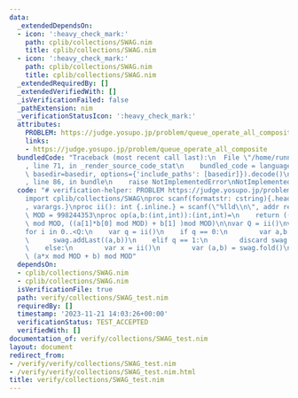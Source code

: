 ```yaml
---
data:
  _extendedDependsOn:
  - icon: ':heavy_check_mark:'
    path: cplib/collections/SWAG.nim
    title: cplib/collections/SWAG.nim
  - icon: ':heavy_check_mark:'
    path: cplib/collections/SWAG.nim
    title: cplib/collections/SWAG.nim
  _extendedRequiredBy: []
  _extendedVerifiedWith: []
  _isVerificationFailed: false
  _pathExtension: nim
  _verificationStatusIcon: ':heavy_check_mark:'
  attributes:
    PROBLEM: https://judge.yosupo.jp/problem/queue_operate_all_composite
    links:
    - https://judge.yosupo.jp/problem/queue_operate_all_composite
  bundledCode: "Traceback (most recent call last):\n  File \"/home/runner/.local/lib/python3.10/site-packages/onlinejudge_verify/documentation/build.py\"\
    , line 71, in _render_source_code_stat\n    bundled_code = language.bundle(stat.path,\
    \ basedir=basedir, options={'include_paths': [basedir]}).decode()\n  File \"/home/runner/.local/lib/python3.10/site-packages/onlinejudge_verify/languages/nim.py\"\
    , line 86, in bundle\n    raise NotImplementedError\nNotImplementedError\n"
  code: "# verification-helper: PROBLEM https://judge.yosupo.jp/problem/queue_operate_all_composite\n\
    import cplib/collections/SWAG\nproc scanf(formatstr: cstring){.header: \"<stdio.h>\"\
    , varargs.}\nproc ii(): int {.inline.} = scanf(\"%lld\\n\", addr result)\nconst\
    \ MOD = 998244353\nproc op(a,b:(int,int)):(int,int)=\n    return ((a[0]*b[0])\
    \ mod MOD, ((a[1]*b[0] mod MOD) + b[1] )mod MOD)\n\nvar Q = ii()\nvar swag = initSWAG(op,(1,0))\n\
    for i in 0..<Q:\n    var q = ii()\n    if q == 0:\n        var a,b = ii()\n  \
    \      swag.addLast((a,b))\n    elif q == 1:\n        discard swag.popFirst()\n\
    \    else:\n        var x = ii()\n        var (a,b) = swag.fold()\n        echo\
    \ (a*x mod MOD + b) mod MOD"
  dependsOn:
  - cplib/collections/SWAG.nim
  - cplib/collections/SWAG.nim
  isVerificationFile: true
  path: verify/collections/SWAG_test.nim
  requiredBy: []
  timestamp: '2023-11-21 14:03:26+00:00'
  verificationStatus: TEST_ACCEPTED
  verifiedWith: []
documentation_of: verify/collections/SWAG_test.nim
layout: document
redirect_from:
- /verify/verify/collections/SWAG_test.nim
- /verify/verify/collections/SWAG_test.nim.html
title: verify/collections/SWAG_test.nim
---
```

